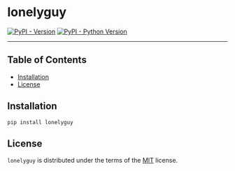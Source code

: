 # lonelyguy

[![PyPI - Version](https://img.shields.io/pypi/v/lonelyguy.svg)](https://pypi.org/project/lonelyguy)
[![PyPI - Python Version](https://img.shields.io/pypi/pyversions/lonelyguy.svg)](https://pypi.org/project/lonelyguy)

-----

## Table of Contents

- [Installation](#installation)
- [License](#license)

## Installation

```console
pip install lonelyguy
```

## License

`lonelyguy` is distributed under the terms of the [MIT](https://spdx.org/licenses/MIT.html) license.
